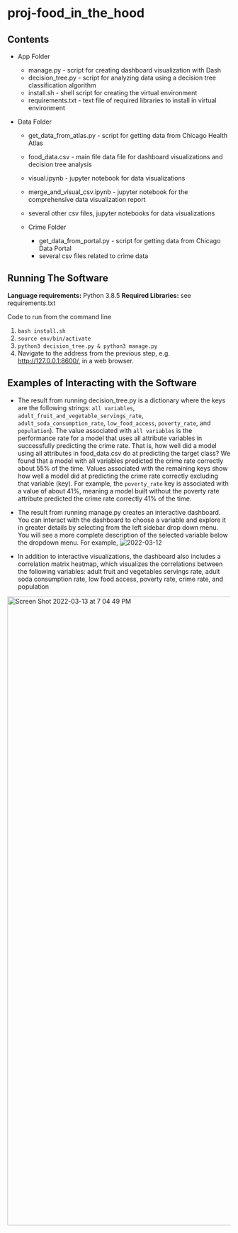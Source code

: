 # proj-food_in_the_hood

## Contents

- App Folder 
    - manage.py - script for creating dashboard visualization with Dash
    - decision_tree.py - script for analyzing data using a decision tree classification algorithm
    - install.sh - shell script for creating the virtual environment
    - requirements.txt - text file of required libraries to install in virtual environment

- Data Folder
    - get_data_from_atlas.py - script for getting data from Chicago Health Atlas
    - food_data.csv - main file data file for dashboard visualizations and decision tree analysis
    - visual.ipynb - jupyter notebook for data visualizations
    - merge_and_visual_csv.ipynb - jupyter notebook for the comprehensive data visualization report
    - several other csv files, jupyter notebooks for data visualizations

    - Crime Folder
        - get_data_from_portal.py - script for getting data from Chicago Data Portal
        - several csv files related to crime data

## Running The Software

**Language requirements:** Python 3.8.5
**Required Libraries:** see requirements.txt

Code to run from the command line

1. `bash install.sh`
2. `source env/bin/activate`
3. `python3 decision_tree.py & python3 manage.py`
4.  Navigate to the address from the previous step, e.g. http://127.0.0.1:8600/, in a web browser.

## Examples of Interacting with the Software

- The result from running decision_tree.py is a dictionary where the keys are the following strings: `all variables`, `adult_fruit_and_vegetable_servings_rate`, `adult_soda_consumption_rate`, `low_food_access`, `poverty_rate`, and `population`). The value associated with `all variables` is the performance rate for a model that uses all attribute variables in successfully predicting the crime rate. That is, how well did a model using all attributes in food_data.csv do at predicting the target class? We found that a model with all variables predicted the crime rate correctly about 55% of the time. Values associated with the remaining keys show how well a model did at predicting the crime rate correctly excluding that variable (key). For example, the `poverty_rate` key is associated with a value of about 41%, meaning a model built without the poverty rate attribute predicted the crime rate correctly 41% of the time.
- The result from running manage.py creates an interactive dashboard. You can interact with the dashboard to choose a variable and explore it in greater details by selecting from the left sidebar drop down menu. You will see a more complete description of the selected variable below the dropdown menu. For example, 
![2022-03-12](https://user-images.githubusercontent.com/89871328/158085158-16b0c583-0934-493f-9d10-0b0c8bbf6b71.jpg)

- In addition to interactive visualizations, the dashboard also includes a correlation matrix heatmap, which visualizes the correlations between the following variables: adult fruit and vegetables servings rate, adult soda consumption rate, low food access, poverty rate, crime rate, and population
<img width="1415" alt="Screen Shot 2022-03-13 at 7 04 49 PM" src="https://user-images.githubusercontent.com/89871328/158085402-db9ce5f9-fc16-4625-8186-bbf83e20c3b6.png">
